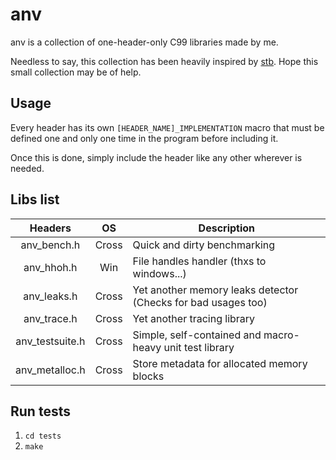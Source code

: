 # anv

anv is a collection of one-header-only C99 libraries made by me.

Needless to say, this collection has been heavily inspired by [stb](https://github.com/nothings/stb).
Hope this small collection may be of help.

## Usage

Every header has its own `[HEADER_NAME]_IMPLEMENTATION` macro that must be
defined one and only one time in the program before including it.

Once this is done, simply include the header like any other wherever is needed.

## Libs list

|     Headers     |  OS   | Description                                                   |
|:---------------:|:-----:|---------------------------------------------------------------|
|   anv_bench.h   | Cross | Quick and dirty benchmarking                                  |
|   anv_hhoh.h    |  Win  | File handles handler (thxs to windows...)                     |
|   anv_leaks.h   | Cross | Yet another memory leaks detector (Checks for bad usages too) |
|   anv_trace.h   | Cross | Yet another tracing library                                   |
| anv_testsuite.h | Cross | Simple, self-contained and macro-heavy unit test library      |
| anv_metalloc.h  | Cross | Store metadata for allocated memory blocks                    |

## Run tests

1. `cd tests`
2. `make`
